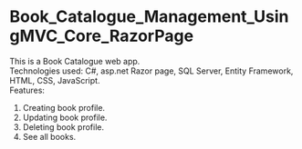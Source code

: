# Book_Catalogue_Management_UsingMVC_Core_RazorPage
This is a Book Catalogue web app.<br/>
Technologies used: C#, asp.net Razor page, SQL Server, Entity Framework, HTML, CSS, JavaScript.<br/>
Features:
  1. Creating book profile.
  2. Updating book profile.
  3. Deleting book profile.
  4. See all books.
